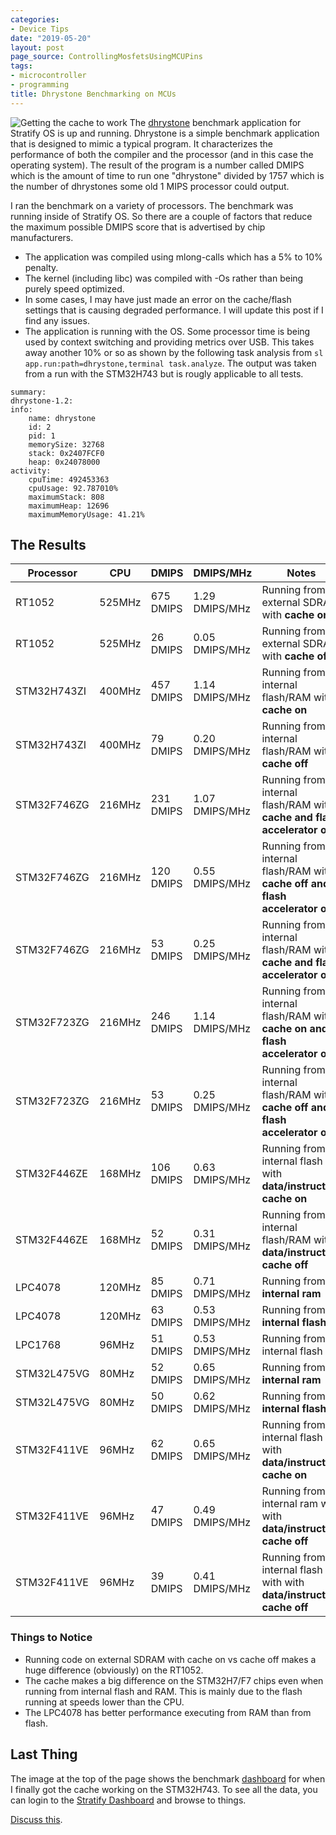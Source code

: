 ```yaml
---
categories:
- Device Tips
date: "2019-05-20"
layout: post
page_source: ControllingMosfetsUsingMCUPins
tags:
- microcontroller
- programming
title: Dhrystone Benchmarking on MCUs
---
```


![Getting the cache to work](/images/working-on-cache-execution.png)
The [dhrystone](https://github.com/StratifyLabs/sostest/tree/master/dhrystone) benchmark application for Stratify OS is up and running. Dhrystone is a simple benchmark application that is designed to mimic a typical program. It characterizes the performance of both the compiler and the processor (and in this case the operating system). The result of the program is a number called DMIPS which is the amount of time to run one "dhrystone" divided by 1757 which is the number of dhrystones some old 1 MIPS processor could output.

I ran the benchmark on a variety of processors. The benchmark was running inside of Stratify OS. So there are a couple of factors that reduce the maximum possible DMIPS score that is advertised by chip manufacturers.

- The application was compiled using mlong-calls which has a 5% to 10% penalty. 
- The kernel (including libc) was compiled with -Os rather than being purely speed optimized.
- In some cases, I may have just made an error on the cache/flash settings that is causing degraded performance. I will update this post if I find any issues.
- The application is running with the OS. Some processor time is being used by context switching and providing metrics over USB. This takes away another 10% or so as shown by the following task analysis from `sl app.run:path=dhrystone,terminal task.analyze`. The output was taken from a run with the STM32H743 but is rougly applicable to all tests.

```
summary: 
dhrystone-1.2: 
info: 
    name: dhrystone
    id: 2
    pid: 1
    memorySize: 32768
    stack: 0x2407FCF0
    heap: 0x24078000
activity: 
    cpuTime: 492453363
    cpuUsage: 92.787010%
    maximumStack: 808
    maximumHeap: 12696
    maximumMemoryUsage: 41.21%
```

## The Results

Processor | CPU | DMIPS | DMIPS/MHz | Notes
----------|-----|-------|------|-----------
RT1052 | 525MHz | 675 DMIPS | 1.29 DMIPS/MHz | Running from external SDRAM with **cache on**
RT1052 | 525MHz | 26 DMIPS |  0.05 DMIPS/MHz | Running from external SDRAM with **cache off**
STM32H743ZI | 400MHz | 457 DMIPS |  1.14 DMIPS/MHz | Running from internal flash/RAM with **cache on**
STM32H743ZI | 400MHz | 79 DMIPS |  0.20 DMIPS/MHz | Running from internal flash/RAM with **cache off**
STM32F746ZG | 216MHz | 231 DMIPS |  1.07 DMIPS/MHz | Running from internal flash/RAM with **cache and flash accelerator on**
STM32F746ZG | 216MHz | 120 DMIPS |  0.55 DMIPS/MHz | Running from internal flash/RAM with **cache off and flash accelerator on**
STM32F746ZG | 216MHz | 53 DMIPS |  0.25 DMIPS/MHz | Running from internal flash/RAM with **cache and flash accelerator off**
STM32F723ZG | 216MHz | 246 DMIPS |  1.14 DMIPS/MHz | Running from internal flash/RAM with **cache on and flash accelerator off**
STM32F723ZG | 216MHz | 53 DMIPS |  0.25 DMIPS/MHz | Running from internal flash/RAM with **cache off and flash accelerator off**
STM32F446ZE | 168MHz | 106 DMIPS |  0.63 DMIPS/MHz | Running from internal flash with **data/instruction cache on**
STM32F446ZE | 168MHz | 52 DMIPS |  0.31 DMIPS/MHz | Running from internal flash/RAM with **data/instruction cache off**
LPC4078 | 120MHz | 85 DMIPS |  0.71 DMIPS/MHz | Running from **internal ram**
LPC4078 | 120MHz | 63 DMIPS |  0.53 DMIPS/MHz | Running from **internal flash**
LPC1768 | 96MHz | 51 DMIPS |  0.53 DMIPS/MHz | Running from internal flash
STM32L475VG | 80MHz | 52 DMIPS |  0.65 DMIPS/MHz | Running from **internal ram**
STM32L475VG | 80MHz | 50 DMIPS |  0.62 DMIPS/MHz | Running from **internal flash**
STM32F411VE | 96MHz | 62 DMIPS |  0.65 DMIPS/MHz | Running from internal flash with **data/instruction cache on**
STM32F411VE | 96MHz | 47 DMIPS |  0.49 DMIPS/MHz | Running from internal ram with with **data/instruction cache off**
STM32F411VE | 96MHz | 39 DMIPS |  0.41 DMIPS/MHz | Running from internal flash with with **data/instruction cache off**

### Things to Notice

- Running code on external SDRAM with cache on vs cache off makes a huge difference (obviously) on the RT1052.
- The cache makes a big difference on the STM32H7/F7 chips even when running from internal flash and RAM. This is mainly due to the flash running at speeds lower than the CPU.
- The LPC4078 has better performance executing from RAM than from flash.

## Last Thing

The image at the top of the page shows the benchmark [dashboard](https://app.stratifylabs.co) for when I finally got the cache working on the STM32H743. To see all the data, you can login to the [Stratify Dashboard](https://app.stratifylabs.co) and browse to things.

[Discuss this](https://community.stratifylabs.co/t/dhrystone-benchmarking-on-mcus-stratify-labs/36).



